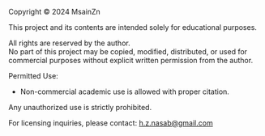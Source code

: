 Copyright © 2024 MsainZn

This project and its contents are intended solely for educational purposes.

All rights are reserved by the author.  
No part of this project may be copied, modified, distributed, or used for commercial purposes without explicit written permission from the author.

Permitted Use:
- Non-commercial academic use is allowed with proper citation.

Any unauthorized use is strictly prohibited.

For licensing inquiries, please contact: h.z.nasab@gmail.com
